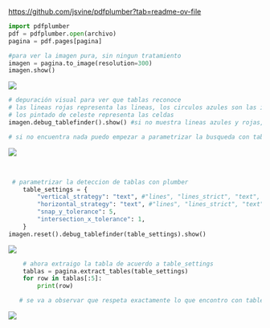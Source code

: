 https://github.com/jsvine/pdfplumber?tab=readme-ov-file

```python
import pdfplumber
pdf = pdfplumber.open(archivo)
pagina = pdf.pages[pagina]

#para ver la imagen pura, sin ningun tratamiento 
imagen = pagina.to_image(resolution=300)
imagen.show()
```

![](C:\Users\Usuario-\AppData\Roaming\marktext\images\2024-05-28-11-04-21-image.png)

```python
# depuración visual para ver que tablas reconoce
# las lineas rojas representa las lineas, los circulos azules son las intersecciones enter las lineas
# los pintado de celeste representa las celdas
imagen.debug_tablefinder().show() #si no muestra lineas azules y rojas, no encontro nada

# si no encuentra nada puedo empezar a parametrizar la busqueda con table_settings
```

![](C:\Users\Usuario-\AppData\Roaming\marktext\images\2024-05-28-11-06-50-image.png)

    

```python
 # parametrizar la deteccion de tablas con plumber
    table_settings = {
        "vertical_strategy": "text", #"lines", "lines_strict", "text", or "explicit"
        "horizontal_strategy": "text", #"lines", "lines_strict", "text", or "explicit"
        "snap_y_tolerance": 5,
        "intersection_x_tolerance": 1,
    }
imagen.reset().debug_tablefinder(table_settings).show()
```

![](C:\Users\Usuario-\AppData\Roaming\marktext\images\2024-05-28-11-09-17-image.png)

```python
    # ahora extraigo la tabla de acuerdo a table_settings
    tablas = pagina.extract_tables(table_settings)
    for row in tablas[:5]:
        print(row)  

   # se va a observar que respeta exactamente lo que encontro con table_settings
```

![](C:\Users\Usuario-\AppData\Roaming\marktext\images\2024-05-28-11-12-33-image.png)